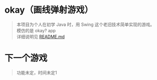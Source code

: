 # okay（画线弹射游戏）
> 本项目为个人在初学 Java 时，用 Swing 这个老旧技术简单实现的游戏。模仿的是 okay? app  
>详细说明见 [README.md](https://github.com/xuyj1111/game/blob/master/okay/README.md)
# 下一个游戏
> 功能未定，时间未定1